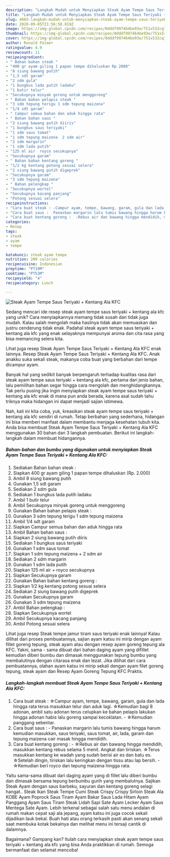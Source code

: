 ```yaml
---
description: "Langkah Mudah untuk Menyiapkan Steak Ayam Tempe Saus Teriyaki + Kentang Ala KFC Anti Gagal"
title: "Langkah Mudah untuk Menyiapkan Steak Ayam Tempe Saus Teriyaki + Kentang Ala KFC Anti Gagal"
slug: 4665-langkah-mudah-untuk-menyiapkan-steak-ayam-tempe-saus-teriyaki-kentang-ala-kfc-anti-gagal
date: 2020-09-05T21:56:50.819Z
image: https://img-global.cpcdn.com/recipes/0dddf997464be93e/751x532cq70/steak-ayam-tempe-saus-teriyaki-kentang-ala-kfc-foto-resep-utama.jpg
thumbnail: https://img-global.cpcdn.com/recipes/0dddf997464be93e/751x532cq70/steak-ayam-tempe-saus-teriyaki-kentang-ala-kfc-foto-resep-utama.jpg
cover: https://img-global.cpcdn.com/recipes/0dddf997464be93e/751x532cq70/steak-ayam-tempe-saus-teriyaki-kentang-ala-kfc-foto-resep-utama.jpg
author: Ronald Palmer
ratingvalue: 4.9
reviewcount: 11
recipeingredient:
- " Bahan bahan steak "
- "400 gr ayam giling 1 papan tempe dihaluskan Rp 2000"
- "8 siung bawang putih"
- "1,5 sdt garam"
- "2 sdm gula"
- "1 bungkus lada putih ladaku"
- "1 butir telur"
- "Secukupnya minyak goreng untuk menggoreng"
- " Bahan bahan pelapis steak "
- "3 sdm tepung terigu 1 sdm tepung maizena"
- "1/4 sdt garam"
- " Campur semua bahan dan aduk hingga rata"
- " Bahan bahan saus "
- "2 siung bawang putih diiris"
- "1 bungkus saus teriyaki"
- "1 sdm saus tomat"
- "1 sdm tepung maizena  2 sdm air"
- "2 sdm margarin"
- "1 sdm lada putih"
- "125 ml air  royco secukupnya"
- "Secukupnya garam"
- " Bahan bahan kentang goreng "
- "1/2 kg kentang potong sesuai selera"
- "2 siung bawang putih digeprek"
- "Secukupnya garam"
- "3 sdm tepung maizena"
- " Bahan pelengkap "
- "Secukupnya wortel"
- "Secukupnya kacang panjang"
- "Potong sesuai selera"
recipeinstructions:
- "Cara buat steak : ☆Campur ayam, tempe, bawang, garam, gula dan lada hingga rata terus masukkan telur dan aduk lagi. ☆Kemudian bagi 8 adonan, ambil satu adonan terus celupkan ke bahan pelapis lakukan hingga adonan habis lalu goreng sampai kecoklatan.  ☆Kemudian panggang sebentar."
- "Cara buat saus :  Panaskan margarin lalu tumis bawang hingga harum kemudian masukkan, saus teriyaki, saus tomat, air, lada, garam dan tepung maizena cair masak hingga mendidih."
- "Cara buat kentang goreng :  ☆Rebus air dan bawang hingga mendidih, masukkan kentang rebus selama 5 menit. Angkat dan tiriskan. ☆Terus masukkan kentang ke wadah yang sudah berisi air es dan batu es. ☆Setelah dingin, tiriskan lalu keringkan dengan tissu atau lap bersih.  ☆Kemudian beri royco dan tepung maizena hingga rata."
categories:
- Resep
tags:
- steak
- ayam
- tempe

katakunci: steak ayam tempe 
nutrition: 209 calories
recipecuisine: Indonesian
preptime: "PT19M"
cooktime: "PT53M"
recipeyield: "4"
recipecategory: Lunch

---
```



![Steak Ayam Tempe Saus Teriyaki + Kentang Ala KFC](https://img-global.cpcdn.com/recipes/0dddf997464be93e/751x532cq70/steak-ayam-tempe-saus-teriyaki-kentang-ala-kfc-foto-resep-utama.jpg)

Sedang mencari ide resep steak ayam tempe saus teriyaki + kentang ala kfc yang unik? Cara menyiapkannya memang tidak susah dan tidak juga mudah. Kalau salah mengolah maka hasilnya tidak akan memuaskan dan justru cenderung tidak enak. Padahal steak ayam tempe saus teriyaki + kentang ala kfc yang enak selayaknya mempunyai aroma dan cita rasa yang bisa memancing selera kita.

Lihat juga resep Steak Ayam Tempe Saus Teriyaki + Kentang Ala KFC enak lainnya. Resep Steak Ayam Tempe Saus Teriyaki + Kentang Ala KFC. Anak anakku suka sekali steak, makanya coba buat yang berbahan dari tempe dicampur ayam.

Banyak hal yang sedikit banyak berpengaruh terhadap kualitas rasa dari steak ayam tempe saus teriyaki + kentang ala kfc, pertama dari jenis bahan, lalu pemilihan bahan segar hingga cara mengolah dan menghidangkannya. Tak perlu pusing jika ingin menyiapkan steak ayam tempe saus teriyaki + kentang ala kfc enak di mana pun anda berada, karena asal sudah tahu triknya maka hidangan ini dapat menjadi sajian istimewa.


Nah, kali ini kita coba, yuk, kreasikan steak ayam tempe saus teriyaki + kentang ala kfc sendiri di rumah. Tetap berbahan yang sederhana, hidangan ini bisa memberi manfaat dalam membantu menjaga kesehatan tubuh kita. Anda bisa membuat Steak Ayam Tempe Saus Teriyaki + Kentang Ala KFC menggunakan 30 bahan dan 3 langkah pembuatan. Berikut ini langkah-langkah dalam membuat hidangannya.

<!--inarticleads1-->

##### Bahan-bahan dan bumbu yang digunakan untuk menyiapkan Steak Ayam Tempe Saus Teriyaki + Kentang Ala KFC:

1. Sediakan  Bahan bahan steak :
1. Siapkan 400 gr ayam giling 1 papan tempe dihaluskan (Rp. 2.000)
1. Ambil 8 siung bawang putih
1. Gunakan 1,5 sdt garam
1. Sediakan 2 sdm gula
1. Sediakan 1 bungkus lada putih ladaku
1. Ambil 1 butir telur
1. Ambil Secukupnya minyak goreng untuk menggoreng
1. Gunakan  Bahan bahan pelapis steak :
1. Gunakan 3 sdm tepung terigu 1 sdm tepung maizena
1. Ambil 1/4 sdt garam
1. Siapkan  Campur semua bahan dan aduk hingga rata
1. Ambil  Bahan bahan saus :
1. Siapkan 2 siung bawang putih diiris
1. Sediakan 1 bungkus saus teriyaki
1. Gunakan 1 sdm saus tomat
1. Siapkan 1 sdm tepung maizena + 2 sdm air
1. Sediakan 2 sdm margarin
1. Gunakan 1 sdm lada putih
1. Siapkan 125 ml air + royco secukupnya
1. Siapkan Secukupnya garam
1. Gunakan  Bahan bahan kentang goreng :
1. Siapkan 1/2 kg kentang potong sesuai selera
1. Sediakan 2 siung bawang putih digeprek
1. Gunakan Secukupnya garam
1. Gunakan 3 sdm tepung maizena
1. Ambil  Bahan pelengkap :
1. Siapkan Secukupnya wortel
1. Ambil Secukupnya kacang panjang
1. Ambil Potong sesuai selera


Lihat juga resep Steak tempe jamur tiram saus teriyaki enak lainnya! Kalau dilihat dari proses pembuatannya, sajian ayam katsu ini mirip dengan ayam fillet goreng tepung, steak ayam atau dengan resep ayam goreng tepung ala KFC. Yakni, sama - sama dibuat dari bahan daging ayam yang difillet kemudian diberi bumbu dan dimasak menggunakan tepung bumbu yang membalutinya dengan citarasa enak dan lezat. Jika dilihat dari cara pembuatannya, olahan ayam katsu ini mirip sekali dengan ayam filet goreng tepung, steak ayam dan Resep Ayam Goreng Tepung KFC Praktis. 

<!--inarticleads2-->

##### Langkah-langkah membuat Steak Ayam Tempe Saus Teriyaki + Kentang Ala KFC:

1. Cara buat steak : ☆Campur ayam, tempe, bawang, garam, gula dan lada hingga rata terus masukkan telur dan aduk lagi. ☆Kemudian bagi 8 adonan, ambil satu adonan terus celupkan ke bahan pelapis lakukan hingga adonan habis lalu goreng sampai kecoklatan.  - ☆Kemudian panggang sebentar.
1. Cara buat saus :  - Panaskan margarin lalu tumis bawang hingga harum kemudian masukkan, saus teriyaki, saus tomat, air, lada, garam dan tepung maizena cair masak hingga mendidih.
1. Cara buat kentang goreng :  - ☆Rebus air dan bawang hingga mendidih, masukkan kentang rebus selama 5 menit. Angkat dan tiriskan. ☆Terus masukkan kentang ke wadah yang sudah berisi air es dan batu es. ☆Setelah dingin, tiriskan lalu keringkan dengan tissu atau lap bersih.  - ☆Kemudian beri royco dan tepung maizena hingga rata.


Yaitu sama-sama dibuat dari daging ayam yang di fillet lalu diberi bumbu dan dimasak bersama tepung berbumbu gurih yang membalutnya. Sajikan Steak Ayam dengan saus barbeku, sayuran dan kentang goreng selagi hangat.. Steak Ikan Steak Tempe Cumi Steak Crispy Crispy Sirloin Steak Ala KOBE Ayam Poprock Saus Tiram Ayam Bakar Saus Lada Hitam Ayam Panggang Ayam Saus Tiram Steak Lidah Sapi Sate Ayam Lecker Ayam Saus Mentega Sate Ayam. Lebih terkenal sebagai salah satu menu andalan di rumah makan cepat saji ala jepang, ayam katsu ini juga cocok sekali dijadikan lauk bekal. Buah hati atau orang terkasih pasti akan senang sekali saat membuka kotak bekalnya dan melihat menu ini tersaji cantik di dalamnya. 

Bagaimana? Gampang kan? Itulah cara menyiapkan steak ayam tempe saus teriyaki + kentang ala kfc yang bisa Anda praktikkan di rumah. Semoga bermanfaat dan selamat mencoba!
